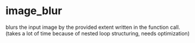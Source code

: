 # image_blur
blurs the input image by the provided extent written in the function call.
(takes a lot of time because of nested loop structuring, needs optimization)
